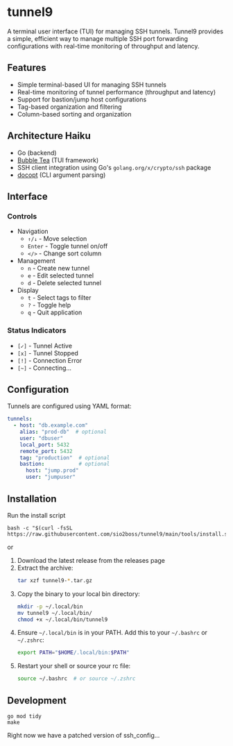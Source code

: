 # tunnel9

A terminal user interface (TUI) for managing SSH tunnels.  Tunnel9 provides a simple, efficient way to manage multiple SSH port forwarding configurations with real-time monitoring of throughput and latency.

## Features

- Simple terminal-based UI for managing SSH tunnels
- Real-time monitoring of tunnel performance (throughput and latency)
- Support for bastion/jump host configurations
- Tag-based organization and filtering
- Column-based sorting and organization

## Architecture Haiku

- Go (backend)
- [Bubble Tea](https://github.com/charmbracelet/bubbletea) (TUI framework)
- SSH client integration using Go's `golang.org/x/crypto/ssh` package
- [docopt](https://github.com/docopt/docopt-go) (CLI argument parsing)

## Interface

### Controls

- Navigation
  - `↑/↓` - Move selection
  - `Enter` - Toggle tunnel on/off
  - `</>` - Change sort column
- Management
  - `n` - Create new tunnel
  - `e` - Edit selected tunnel
  - `d` - Delete selected tunnel
- Display
  - `t` - Select tags to filter
  - `?` - Toggle help
  - `q` - Quit application

### Status Indicators

- `[✓]` - Tunnel Active
- `[x]` - Tunnel Stopped
- `[!]` - Connection Error
- `[~]` - Connecting...

## Configuration

Tunnels are configured using YAML format:

```yaml
tunnels:
  - host: "db.example.com"
    alias: "prod-db"  # optional
    user: "dbuser"
    local_port: 5432
    remote_port: 5432
    tag: "production"  # optional
    bastion:           # optional
      host: "jump.prod"
      user: "jumpuser"
```

## Installation

Run the install script

```
bash -c "$(curl -fsSL https://raw.githubusercontent.com/sio2boss/tunnel9/main/tools/install.sh)"
```

or

1. Download the latest release from the releases page
2. Extract the archive:
   ```bash
   tar xzf tunnel9-*.tar.gz
   ```
3. Copy the binary to your local bin directory:
   ```bash
   mkdir -p ~/.local/bin
   mv tunnel9 ~/.local/bin/
   chmod +x ~/.local/bin/tunnel9
   ```
4. Ensure `~/.local/bin` is in your PATH. Add this to your `~/.bashrc` or `~/.zshrc`:
   ```bash
   export PATH="$HOME/.local/bin:$PATH"
   ```
5. Restart your shell or source your rc file:
   ```bash
   source ~/.bashrc  # or source ~/.zshrc
   ```


## Development

```
go mod tidy
make
```

Right now we have a patched version of ssh_config...
